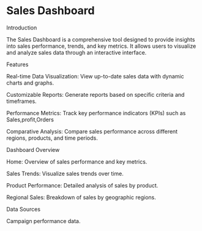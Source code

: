 
# Sales Dashboard

Introduction

The Sales Dashboard is a comprehensive tool designed to provide insights into sales performance, trends, and key metrics. It allows users to visualize and analyze sales data through an interactive interface.



Features

Real-time Data Visualization: View up-to-date sales data with dynamic charts and graphs.

Customizable Reports: Generate reports based on specific criteria and timeframes.

Performance Metrics: Track key performance indicators (KPIs) such as Sales,profit,Orders

Comparative Analysis: Compare sales performance across different regions, products, and time periods.



Dashboard Overview


Home: Overview of sales performance and key metrics.

Sales Trends: Visualize sales trends over time.

Product Performance: Detailed analysis of sales by product.

Regional Sales: Breakdown of sales by geographic regions.


Data Sources

Campaign performance data.
